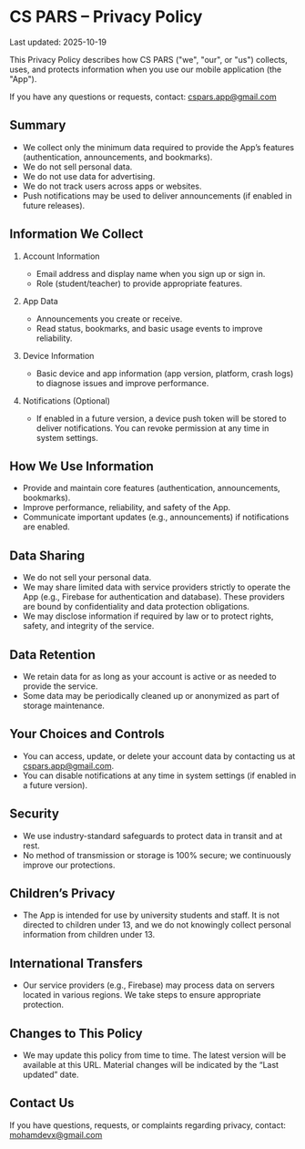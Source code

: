 # CS PARS – Privacy Policy

Last updated: 2025-10-19

This Privacy Policy describes how CS PARS ("we", "our", or "us") collects, uses, and protects information when you use our mobile application (the "App").

If you have any questions or requests, contact: cspars.app@gmail.com

## Summary

- We collect only the minimum data required to provide the App’s features (authentication, announcements, and bookmarks).
- We do not sell personal data.
- We do not use data for advertising.
- We do not track users across apps or websites.
- Push notifications may be used to deliver announcements (if enabled in future releases).

## Information We Collect

1. Account Information
   - Email address and display name when you sign up or sign in.
   - Role (student/teacher) to provide appropriate features.

2. App Data
   - Announcements you create or receive.
   - Read status, bookmarks, and basic usage events to improve reliability.

3. Device Information
   - Basic device and app information (app version, platform, crash logs) to diagnose issues and improve performance.

4. Notifications (Optional)
   - If enabled in a future version, a device push token will be stored to deliver notifications. You can revoke permission at any time in system settings.

## How We Use Information

- Provide and maintain core features (authentication, announcements, bookmarks).
- Improve performance, reliability, and safety of the App.
- Communicate important updates (e.g., announcements) if notifications are enabled.

## Data Sharing

- We do not sell your personal data.
- We may share limited data with service providers strictly to operate the App (e.g., Firebase for authentication and database). These providers are bound by confidentiality and data protection obligations.
- We may disclose information if required by law or to protect rights, safety, and integrity of the service.

## Data Retention

- We retain data for as long as your account is active or as needed to provide the service.
- Some data may be periodically cleaned up or anonymized as part of storage maintenance.

## Your Choices and Controls

- You can access, update, or delete your account data by contacting us at cspars.app@gmail.com.
- You can disable notifications at any time in system settings (if enabled in a future version).

## Security

- We use industry-standard safeguards to protect data in transit and at rest.
- No method of transmission or storage is 100% secure; we continuously improve our protections.

## Children’s Privacy

- The App is intended for use by university students and staff. It is not directed to children under 13, and we do not knowingly collect personal information from children under 13.

## International Transfers

- Our service providers (e.g., Firebase) may process data on servers located in various regions. We take steps to ensure appropriate protection.

## Changes to This Policy

- We may update this policy from time to time. The latest version will be available at this URL. Material changes will be indicated by the “Last updated” date.

## Contact Us

If you have questions, requests, or complaints regarding privacy, contact: mohamdevx@gmail.com

